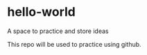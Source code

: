 # hello-world
A space to practice and store ideas

This repo will be used to practice using github.
